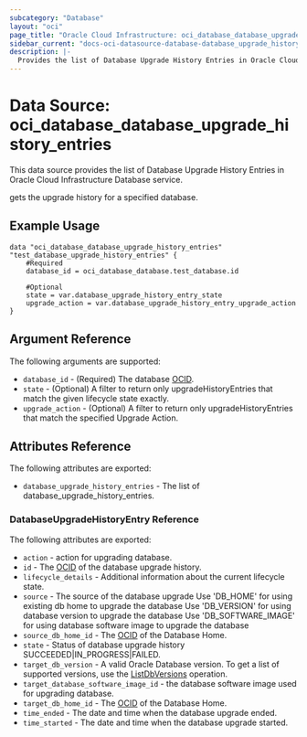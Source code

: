 ```yaml
---
subcategory: "Database"
layout: "oci"
page_title: "Oracle Cloud Infrastructure: oci_database_database_upgrade_history_entries"
sidebar_current: "docs-oci-datasource-database-database_upgrade_history_entries"
description: |-
  Provides the list of Database Upgrade History Entries in Oracle Cloud Infrastructure Database service
---
```


# Data Source: oci_database_database_upgrade_history_entries
This data source provides the list of Database Upgrade History Entries in Oracle Cloud Infrastructure Database service.

gets the upgrade history for a specified database.


## Example Usage

```hcl
data "oci_database_database_upgrade_history_entries" "test_database_upgrade_history_entries" {
	#Required
	database_id = oci_database_database.test_database.id

	#Optional
	state = var.database_upgrade_history_entry_state
	upgrade_action = var.database_upgrade_history_entry_upgrade_action
}
```

## Argument Reference

The following arguments are supported:

* `database_id` - (Required) The database [OCID](https://docs.cloud.oracle.com/iaas/Content/General/Concepts/identifiers.htm).
* `state` - (Optional) A filter to return only upgradeHistoryEntries that match the given lifecycle state exactly.
* `upgrade_action` - (Optional) A filter to return only upgradeHistoryEntries that match the specified Upgrade Action.


## Attributes Reference

The following attributes are exported:

* `database_upgrade_history_entries` - The list of database_upgrade_history_entries.

### DatabaseUpgradeHistoryEntry Reference

The following attributes are exported:

* `action` - action for upgrading database.
* `id` - The [OCID](https://docs.cloud.oracle.com/iaas/Content/General/Concepts/identifiers.htm) of the database upgrade history.
* `lifecycle_details` - Additional information about the current lifecycle state.
* `source` - The source of the database upgrade Use 'DB_HOME' for using existing db home to upgrade the database Use 'DB_VERSION' for using database version to upgrade the database Use 'DB_SOFTWARE_IMAGE' for using database software image to upgrade the database 
* `source_db_home_id` - The [OCID](https://docs.cloud.oracle.com/iaas/Content/General/Concepts/identifiers.htm) of the Database Home.
* `state` - Status of database upgrade history SUCCEEDED|IN_PROGRESS|FAILED.
* `target_db_version` - A valid Oracle Database version. To get a list of supported versions, use the [ListDbVersions](https://docs.cloud.oracle.com/iaas/api/#/en/database/20160918/DbVersionSummary/ListDbVersions) operation.
* `target_database_software_image_id` - the database software image used for upgrading database.
* `target_db_home_id` - The [OCID](https://docs.cloud.oracle.com/iaas/Content/General/Concepts/identifiers.htm) of the Database Home.
* `time_ended` - The date and time when the database upgrade ended.
* `time_started` - The date and time when the database upgrade started.

